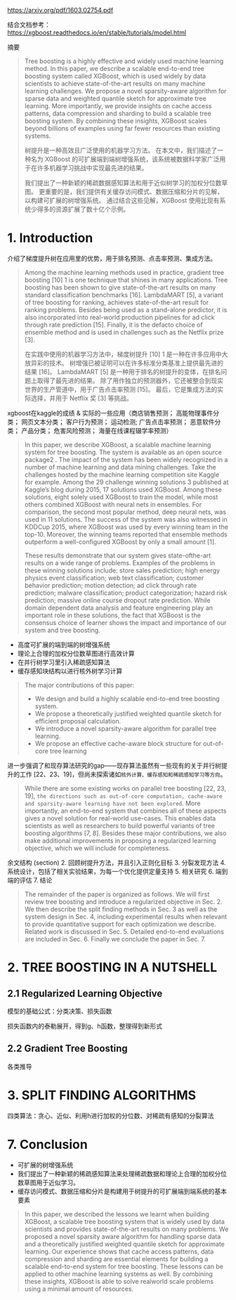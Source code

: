 
https://arxiv.org/pdf/1603.02754.pdf

结合文档参考：https://xgboost.readthedocs.io/en/stable/tutorials/model.html

摘要
> Tree boosting is a highly effective and widely used machine learning method. In this paper, we describe a scalable end-to-end tree boosting system called XGBoost, which is used widely by data scientists to achieve state-of-the-art results on many machine learning challenges. We propose a novel sparsity-aware algorithm for sparse data and weighted quantile sketch for approximate tree learning. More importantly, we provide insights on cache access patterns, data compression and sharding to build a scalable tree boosting system. By combining these insights, XGBoost scales beyond billions of examples using far fewer resources than existing systems.
>
> 树提升是一种高效且广泛使用的机器学习方法。 在本文中，我们描述了一种名为 XGBoost 的可扩展端到端树增强系统，该系统被数据科学家广泛用于在许多机器学习挑战中实现最先进的结果。 
> 
> 我们提出了一种新颖的稀疏数据感知算法和用于近似树学习的加权分位数草图。 更重要的是，我们提供有关缓存访问模式、数据压缩和分片的见解，以构建可扩展的树增强系统。 通过结合这些见解，XGBoost 使用比现有系统少得多的资源扩展了数十亿个示例。

# 1. Introduction

介绍了梯度提升树在应用里的优势，用于排名预测、点击率预测、集成方法。
> Among the machine learning methods used in practice, gradient tree boosting [10] 1 is one technique that shines in many applications. Tree boosting has been shown to give state-of-the-art results on many standard classification benchmarks [16]. LambdaMART [5], a variant of tree boosting for ranking, achieves state-of-the-art result for ranking problems. Besides being used as a stand-alone predictor, it is also incorporated into real-world production pipelines for ad click through rate prediction [15]. Finally, it is the defacto choice of ensemble method and is used in challenges such as the Netflix prize [3].
>
> 在实践中使用的机器学习方法中，梯度树提升 [10] 1 是一种在许多应用中大放异彩的技术。 树增强已被证明可以在许多标准分类基准上提供最先进的结果 [16]。 LambdaMART [5] 是一种用于排名的树提升的变体，在排名问题上取得了最先进的结果。 除了用作独立的预测器外，它还被整合到现实世界的生产管道中，用于广告点击率预测 [15]。 最后，它是集成方法的实际选择，并用于 Netflix 奖 [3] 等挑战。

xgboost在kaggle的成绩 & 实际的一些应用（商店销售预测； 高能物理事件分类； 网页文本分类； 客户行为预测； 运动检测; 广告点击率预测； 恶意软件分类； 产品分类； 危害风险预测； 海量在线课程辍学率预测）
> In this paper, we describe XGBoost, a scalable machine learning system for tree boosting. The system is available as an open source package2 . The impact of the system has been widely recognized in a number of machine learning and data mining challenges. Take the challenges hosted by the machine learning competition site Kaggle for example. Among the 29 challenge winning solutions 3 published at Kaggle’s blog during 2015, 17 solutions used XGBoost. Among these solutions, eight solely used XGBoost to train the model, while most others combined XGBoost with neural nets in ensembles. For comparison, the second most popular method, deep neural nets, was used in 11 solutions. The success of the system was also witnessed in KDDCup 2015, where XGBoost was used by every winning team in the top-10. Moreover, the winning teams reported that ensemble methods outperform a well-configured XGBoost by only a small amount [1].
> 
> These results demonstrate that our system gives state-ofthe-art results on a wide range of problems. Examples of the problems in these winning solutions include: store sales prediction; high energy physics event classification; web text classification; customer behavior prediction; motion detection; ad click through rate prediction; malware classification; product categorization; hazard risk prediction; massive online course dropout rate prediction. While domain dependent data analysis and feature engineering play an important role in these solutions, the fact that XGBoost is the consensus choice of learner shows the impact and importance of our system and tree boosting.

- 高度可扩展的端到端的树增强系统
- 理论上合理的加权分位数草图进行高效计算
- 在并行树学习里引入稀疏感知算法
- 缓存感知块结构以进行核外树学习计算

> The major contributions of this paper:
> - We design and build a highly scalable end-to-end tree boosting system.
>- We propose a theoretically justified weighted quantile sketch for efficient proposal calculation.
>- We introduce a novel sparsity-aware algorithm for parallel tree learning.
>- We propose an effective cache-aware block structure for out-of-core tree learning

进一步强调了和现存算法研究的gap——现存算法虽然有一些现有的关于并行树提升的工作 [22、23、19]，但尚未探索诸如`核外计算、缓存感知和稀疏感知学习等方向`。
> While there are some existing works on parallel tree boosting [22, 23, 19], `the directions such as out-of-core computation, cache-aware and sparsity-aware learning have not been explored`. More importantly, an end-to-end system that combines all of these aspects gives a novel solution for real-world use-cases. This enables data scientists as well as researchers to build powerful variants of tree boosting algorithms [7, 8]. Besides these major contributions, we also make additional improvements in proposing a regularized learning objective, which we will include for completeness.

余文结构 (section)
2. 回顾树提升方法，并且引入正则化目标
3. 分裂发现方法
4. 系统设计，包括了相关实验结果，为每一个优化提供定量支持
5. 相关研究
6. 端到端的评估
7. 结论
> The remainder of the paper is organized as follows. We will first review tree boosting and introduce a regularized objective in Sec. 2. We then describe the split finding methods in Sec. 3 as well as the system design in Sec. 4, including experimental results when relevant to provide quantitative support for each optimization we describe. Related work is discussed in Sec. 5. Detailed end-to-end evaluations are included in Sec. 6. Finally we conclude the paper in Sec. 7.

# 2. TREE BOOSTING IN A NUTSHELL

## 2.1 Regularized Learning Objective

模型的基础公式：分类决策、损失函数

损失函数内的泰勒展开，得到g、h函数，整理得到新形式

## 2.2 Gradient Tree Boosting

各类推导


# 3. SPLIT FINDING ALGORITHMS

四类算法：贪心、近似、利用h进行加权的分位数、对稀疏有感知的分裂算法






# 7. Conclusion
- 可扩展的树增强系统
- 我们提出了一种新颖的稀疏感知算法来处理稀疏数据和理论上合理的加权分位数草图用于近似学习。
- 缓存访问模式、数据压缩和分片是构建用于树提升的可扩展端到端系统的基本要素

> In this paper, we described the lessons we learnt when building XGBoost, a scalable tree boosting system that is widely used by data scientists and provides state-of-the-art results on many problems. We proposed a novel sparsity aware algorithm for handling sparse data and a theoretically justified weighted quantile sketch for approximate learning. Our experience shows that cache access patterns, data compression and sharding are essential elements for building a scalable end-to-end system for tree boosting. These lessons can be applied to other machine learning systems as well. By combining these insights, XGBoost is able to solve realworld scale problems using a minimal amount of resources.


